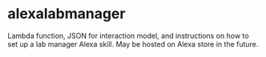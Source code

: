 # alexalabmanager
Lambda function, JSON for interaction model, and instructions on how to set up a lab manager Alexa skill. May be hosted on Alexa store in the future.
